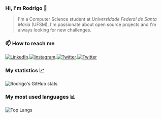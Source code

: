 
### Hi, I'm Rodrigo 👋

> I'm a Computer Science student at _Universidade Federal de Santa Maria_ (UFSM). I'm passionate about open source projects and I'm always looking for new challenges.


### 📫 How to reach me

<div style="display: inline_block">
    <a href="https://www.linkedin.com/in/rodrigo-appelt-528562150/">
        <img alt="LinkedIn" align="center" src="https://img.shields.io/badge/LinkedIn-0077B5?style=for-the-badge&logo=linkedin&logoColor=white">
    </a>
    <a href="https://www.instagram.com/rodrigo_appelt/">
        <img alt="Instagram" align="center" src="https://img.shields.io/badge/Instagram-E4405F?style=for-the-badge&logo=instagram&logoColor=white">
    </a>
    <a href="https://twitter.com/rodrigoappelt27/">
        <img alt="Twitter" align="center" src="https://img.shields.io/badge/Twitter-1DA1F2?style=for-the-badge&logo=twitter&logoColor=white">
    </a>
    <a href="https://open.spotify.com/user/agentew04">
        <img alt="Twitter" align="center" src="https://img.shields.io/badge/Spotify-1ED760?&style=for-the-badge&logo=spotify&logoColor=white">
    </a>
</div>


### My statistics 📈

![Rodrigo's GitHub stats](https://github-readme-stats.vercel.app/api?username=Agentew04&show_icons=true&theme=aura)

### My most used languages 📊

![Top Langs](https://github-readme-stats.vercel.app/api/top-langs/?username=Agentew04&layout=compact&theme=aura)

